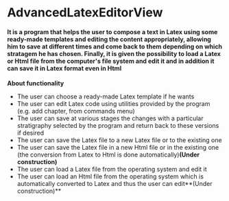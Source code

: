 # AdvancedLatexEditorView
#### It is a program that helps the user to compose a text in Latex using some ready-made templates and editing the content appropriately, allowing him to save at different times and come back to them depending on which stratagem he has chosen. Finally, it is given the possibility to load a Latex or Html file from the computer's file system and edit it and in addition it can save it in Latex format even in Html 

**About functionality**
- The user can choose a ready-made Latex template if he wants
- The user can edit Latex code using utilities provided by the program (e.g. add chapter, from commands menu)
- The user can save at various stages the changes with a particular stratigraphy selected by the program and return back to these versions if desired
- The user can save the Latex file to a new Latex file or to the existing one 
- The user can save the Latex file in a new Html file or in the existing one (the conversion from Latex to Html is done automatically)**(Under construction)**
- The user can load a Latex file from the operating system and edit it
- The user can load an Html file from the operating system which is automatically converted to Latex and thus the user can edit**(Under construction)**
